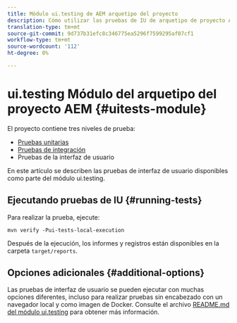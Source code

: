 ```yaml
---
title: Módulo ui.testing de AEM arquetipo del proyecto
description: Cómo utilizar las pruebas de IU de arquetipo de proyecto AEM
translation-type: tm+mt
source-git-commit: 9d737b31efc8c346775ea5296f7599295af07cf1
workflow-type: tm+mt
source-wordcount: '112'
ht-degree: 0%

---
```



# ui.testing Módulo del arquetipo del proyecto AEM {#uitests-module}

El proyecto contiene tres niveles de prueba:

* [Pruebas unitarias](core.md#unit-tests)
* [Pruebas de integración](ittests.md)
* Pruebas de la interfaz de usuario

En este artículo se describen las pruebas de interfaz de usuario disponibles como parte del módulo ui.testing.

## Ejecutando pruebas de IU {#running-tests}

Para realizar la prueba, ejecute:

```shell
mvn verify -Pui-tests-local-execution
```

Después de la ejecución, los informes y registros están disponibles en la carpeta `target/reports`.

## Opciones adicionales {#additional-options}

Las pruebas de interfaz de usuario se pueden ejecutar con muchas opciones diferentes, incluso para realizar pruebas sin encabezado con un navegador local y como imagen de Docker. Consulte el archivo [README.md del módulo ui.testing](https://github.com/adobe/aem-project-archetype/tree/master/src/main/archetype/ui.tests) para obtener más información.
